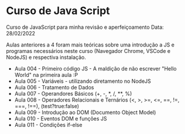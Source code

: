 # Curso de Java Script

Curso de JavaScript para minha revisão e aperfeiçoamento
Data: 28/02/2022

Aulas anteriores a 4 foram mais teóricas sobre uma introdução a JS e programas necessários neste curso (Navegador Chrome, VSCode e NodeJS) e respectiva instalação.

- Aula 004 - Primeiro código JS - A maldição de não escrever "Hello World" na primeira aula :P
- Aula 005 - Variáveis - utilizando diretamento no NodeJS
- Aula 006 - Tratamento de Dados
- Aula 007 - Operandores Básicos (+, -, *, /, **, %)
- Aula 008 - Operadores Relacionais e Ternários (<, >, >=, <=, ==, !=, ===, !==), (test?true:false)
- Aula 009 - Introdução ao DOM (Documento Object Model)
- Aula 010 - Eventos DOM e funções JS
- Aula 011 - Condições if-else